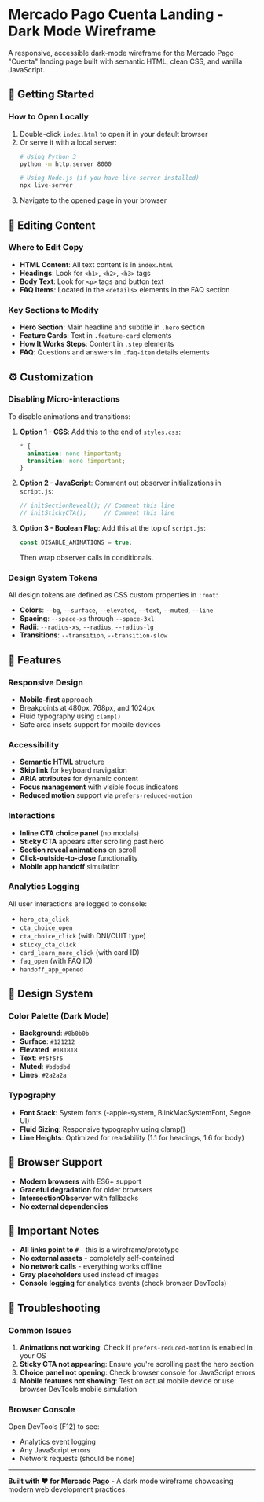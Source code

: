 # Mercado Pago Cuenta Landing - Dark Mode Wireframe

A responsive, accessible dark-mode wireframe for the Mercado Pago "Cuenta" landing page built with semantic HTML, clean CSS, and vanilla JavaScript.

## 🚀 Getting Started

### How to Open Locally
1. Double-click `index.html` to open it in your default browser
2. Or serve it with a local server:
   ```bash
   # Using Python 3
   python -m http.server 8000
   
   # Using Node.js (if you have live-server installed)
   npx live-server
   ```
3. Navigate to the opened page in your browser

## 📝 Editing Content

### Where to Edit Copy
- **HTML Content**: All text content is in `index.html`
- **Headings**: Look for `<h1>`, `<h2>`, `<h3>` tags
- **Body Text**: Look for `<p>` tags and button text
- **FAQ Items**: Located in the `<details>` elements in the FAQ section

### Key Sections to Modify
- **Hero Section**: Main headline and subtitle in `.hero` section
- **Feature Cards**: Text in `.feature-card` elements
- **How It Works Steps**: Content in `.step` elements
- **FAQ**: Questions and answers in `.faq-item` details elements

## ⚙️ Customization

### Disabling Micro-interactions
To disable animations and transitions:

1. **Option 1 - CSS**: Add this to the end of `styles.css`:
   ```css
   * {
     animation: none !important;
     transition: none !important;
   }
   ```

2. **Option 2 - JavaScript**: Comment out observer initializations in `script.js`:
   ```javascript
   // initSectionReveal(); // Comment this line
   // initStickyCTA();     // Comment this line
   ```

3. **Option 3 - Boolean Flag**: Add this at the top of `script.js`:
   ```javascript
   const DISABLE_ANIMATIONS = true;
   ```
   Then wrap observer calls in conditionals.

### Design System Tokens
All design tokens are defined as CSS custom properties in `:root`:
- **Colors**: `--bg`, `--surface`, `--elevated`, `--text`, `--muted`, `--line`
- **Spacing**: `--space-xs` through `--space-3xl`
- **Radii**: `--radius-xs`, `--radius`, `--radius-lg`
- **Transitions**: `--transition`, `--transition-slow`

## 🔧 Features

### Responsive Design
- **Mobile-first** approach
- Breakpoints at 480px, 768px, and 1024px
- Fluid typography using `clamp()`
- Safe area insets support for mobile devices

### Accessibility
- **Semantic HTML** structure
- **Skip link** for keyboard navigation
- **ARIA attributes** for dynamic content
- **Focus management** with visible focus indicators
- **Reduced motion** support via `prefers-reduced-motion`

### Interactions
- **Inline CTA choice panel** (no modals)
- **Sticky CTA** appears after scrolling past hero
- **Section reveal animations** on scroll
- **Click-outside-to-close** functionality
- **Mobile app handoff** simulation

### Analytics Logging
All user interactions are logged to console:
- `hero_cta_click`
- `cta_choice_open`
- `cta_choice_click` (with DNI/CUIT type)
- `sticky_cta_click`
- `card_learn_more_click` (with card ID)
- `faq_open` (with FAQ ID)
- `handoff_app_opened`

## 🎨 Design System

### Color Palette (Dark Mode)
- **Background**: `#0b0b0b`
- **Surface**: `#121212`
- **Elevated**: `#181818`
- **Text**: `#f5f5f5`
- **Muted**: `#bdbdbd`
- **Lines**: `#2a2a2a`

### Typography
- **Font Stack**: System fonts (-apple-system, BlinkMacSystemFont, Segoe UI)
- **Fluid Sizing**: Responsive typography using clamp()
- **Line Heights**: Optimized for readability (1.1 for headings, 1.6 for body)

## 📱 Browser Support

- **Modern browsers** with ES6+ support
- **Graceful degradation** for older browsers
- **IntersectionObserver** with fallbacks
- **No external dependencies**

## 🔗 Important Notes

- **All links point to `#`** - this is a wireframe/prototype
- **No external assets** - completely self-contained
- **No network calls** - everything works offline
- **Gray placeholders** used instead of images
- **Console logging** for analytics events (check browser DevTools)

## 🐛 Troubleshooting

### Common Issues
1. **Animations not working**: Check if `prefers-reduced-motion` is enabled in your OS
2. **Sticky CTA not appearing**: Ensure you're scrolling past the hero section
3. **Choice panel not opening**: Check browser console for JavaScript errors
4. **Mobile features not showing**: Test on actual mobile device or use browser DevTools mobile simulation

### Browser Console
Open DevTools (F12) to see:
- Analytics event logging
- Any JavaScript errors
- Network requests (should be none)

---

**Built with ❤️ for Mercado Pago** - A dark mode wireframe showcasing modern web development practices.
